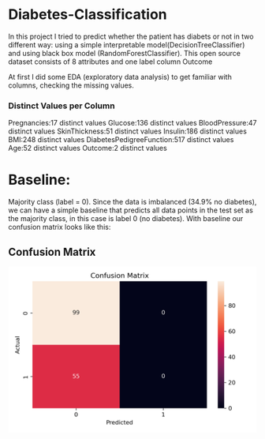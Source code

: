 # Diabetes-Classification
In this project I tried to predict whether the patient has diabets or not in two different way: using a simple interpretable model(DecisionTreeClassifier) and using black box model (RandomForestClassifier). This open source dataset consists of 8 attributes and one label column Outcome

At first I did some EDA (exploratory data analysis) to get familiar with columns, checking the missing values.

### Distinct Values per Column
Pregnancies:17 distinct values
Glucose:136 distinct values
BloodPressure:47 distinct values
SkinThickness:51 distinct values
Insulin:186 distinct values
BMI:248 distinct values
DiabetesPedigreeFunction:517 distinct values
Age:52 distinct values
Outcome:2 distinct values

# Baseline: 
Majority class (label = 0). Since the data is imbalanced (34.9% no diabetes), we can have a simple baseline that predicts all data points in the test set as the majority class, in this case is label 0 (no diabetes). With baseline our confusion matrix looks like this:

## Confusion Matrix

![Confusion Matrix](baseline_confusion_matrix.png)
